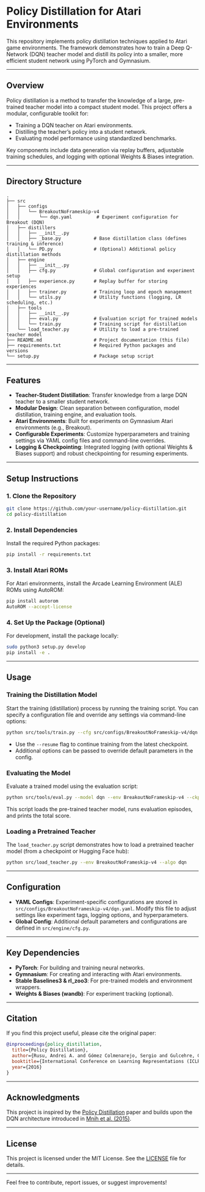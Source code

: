 # Policy Distillation for Atari Environments

This repository implements policy distillation techniques applied to Atari game environments. The framework demonstrates how to train a Deep Q-Network (DQN) teacher model and distill its policy into a smaller, more efficient student network using PyTorch and Gymnasium.

---

## Overview

Policy distillation is a method to transfer the knowledge of a large, pre-trained teacher model into a compact student model. This project offers a modular, configurable toolkit for:
- Training a DQN teacher on Atari environments.
- Distilling the teacher’s policy into a student network.
- Evaluating model performance using standardized benchmarks.

Key components include data generation via replay buffers, adjustable training schedules, and logging with optional Weights & Biases integration.

---

## Directory Structure

```plaintext
.
├── src
│   ├── configs
│   │   └── BreakoutNoFrameskip-v4
│   │       └── dqn.yaml         # Experiment configuration for Breakout (DQN)
│   ├── distillers
│   │   ├── __init__.py
│   │   ├── _base.py            # Base distillation class (defines training & inference)
│   │   └── PD.py               # (Optional) Additional policy distillation methods
│   ├── engine
│   │   ├── __init__.py
│   │   ├── cfg.py              # Global configuration and experiment setup
│   │   ├── experience.py       # Replay buffer for storing experiences
│   │   ├── trainer.py          # Training loop and epoch management
│   │   └── utils.py            # Utility functions (logging, LR scheduling, etc.)
│   ├── tools
│   │   ├── __init__.py
│   │   ├── eval.py             # Evaluation script for trained models
│   │   └── train.py            # Training script for distillation
│   └── load_teacher.py         # Utility to load a pre-trained teacher model
├── README.md                   # Project documentation (this file)
├── requirements.txt            # Required Python packages and versions
└── setup.py                    # Package setup script
```

---

## Features

- **Teacher-Student Distillation**: Transfer knowledge from a large DQN teacher to a smaller student network.
- **Modular Design**: Clean separation between configuration, model distillation, training engine, and evaluation tools.
- **Atari Environments**: Built for experiments on Gymnasium Atari environments (e.g., Breakout).
- **Configurable Experiments**: Customize hyperparameters and training settings via YAML config files and command-line overrides.
- **Logging & Checkpointing**: Integrated logging (with optional Weights & Biases support) and robust checkpointing for resuming experiments.

---

## Setup Instructions

### 1. Clone the Repository

```bash
git clone https://github.com/your-username/policy-distillation.git
cd policy-distillation
```

### 2. Install Dependencies

Install the required Python packages:

```bash
pip install -r requirements.txt
```

### 3. Install Atari ROMs

For Atari environments, install the Arcade Learning Environment (ALE) ROMs using AutoROM:

```bash
pip install autorom
AutoROM --accept-license
```

### 4. Set Up the Package (Optional)

For development, install the package locally:

```bash
sudo python3 setup.py develop
pip install -e .
```

---

## Usage

### Training the Distillation Model

Start the training (distillation) process by running the training script. You can specify a configuration file and override any settings via command-line options:

```bash
python src/tools/train.py --cfg src/configs/BreakoutNoFrameskip-v4/dqn.yaml --opts EXPERIMENT.NAME "my_experiment"
```

- Use the `--resume` flag to continue training from the latest checkpoint.
- Additional options can be passed to override default parameters in the config.

### Evaluating the Model

Evaluate a trained model using the evaluation script:

```bash
python src/tools/eval.py --model dqn --env BreakoutNoFrameskip-v4 --ckpt pretrain --episodes 10
```

This script loads the pre-trained teacher model, runs evaluation episodes, and prints the total score.

### Loading a Pretrained Teacher

The `load_teacher.py` script demonstrates how to load a pretrained teacher model (from a checkpoint or Hugging Face hub):

```bash
python src/load_teacher.py --env BreakoutNoFrameskip-v4 --algo dqn
```

---

## Configuration

- **YAML Configs**: Experiment-specific configurations are stored in `src/configs/BreakoutNoFrameskip-v4/dqn.yaml`. Modify this file to adjust settings like experiment tags, logging options, and hyperparameters.
- **Global Config**: Additional default parameters and configurations are defined in `src/engine/cfg.py`.

---

## Key Dependencies

- **PyTorch**: For building and training neural networks.
- **Gymnasium**: For creating and interacting with Atari environments.
- **Stable Baselines3 & rl_zoo3**: For pre-trained models and environment wrappers.
- **Weights & Biases (wandb)**: For experiment tracking (optional).

---

## Citation

If you find this project useful, please cite the original paper:

```bibtex
@inproceedings{policy_distillation,
  title={Policy Distillation},
  author={Rusu, Andrei A. and Gómez Colmenarejo, Sergio and Gulcehre, Caglar and others},
  booktitle={International Conference on Learning Representations (ICLR)},
  year={2016}
}
```

---

## Acknowledgments

This project is inspired by the [Policy Distillation](https://arxiv.org/abs/1511.06295) paper and builds upon the DQN architecture introduced in [Mnih et al. (2015)](https://www.nature.com/articles/nature14236).

---

## License

This project is licensed under the MIT License. See the [LICENSE](LICENSE) file for details.

---

Feel free to contribute, report issues, or suggest improvements!

